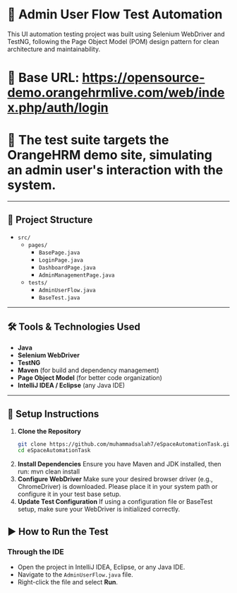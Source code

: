 # 🧪 Admin User Flow Test Automation
This UI automation testing project was built using Selenium WebDriver and TestNG, following the Page Object Model (POM) design pattern for clean architecture and maintainability.
# 🔗 Base URL: https://opensource-demo.orangehrmlive.com/web/index.php/auth/login
# 🧡 The test suite targets the OrangeHRM demo site, simulating an admin user's interaction with the system.

---
## 📁 Project Structure

- `src/`
  - `pages/`
    - `BasePage.java`
    - `LoginPage.java`
    - `DashboardPage.java`
    - `AdminManagementPage.java`
  - `tests/`
    - `AdminUserFlow.java`
    - `BaseTest.java`

---

## 🛠 Tools & Technologies Used

- **Java**
- **Selenium WebDriver**
- **TestNG**
- **Maven** (for build and dependency management)
- **Page Object Model** (for better code organization)
- **IntelliJ IDEA / Eclipse** (any Java IDE)

---

## 🚀 Setup Instructions

1. **Clone the Repository**
   ```bash
   git clone https://github.com/muhammadsalah7/eSpaceAutomationTask.git
   cd eSpaceAutomationTask
2. **Install Dependencies**
    Ensure you have Maven and JDK installed, then run: mvn clean install
3. **Configure WebDriver**
    Make sure your desired browser driver (e.g., ChromeDriver) is downloaded.
    Please place it in your system path or configure it in your test base setup.
4. **Update Test Configuration**
    If using a configuration file or BaseTest setup, make sure your WebDriver is initialized correctly.

## ▶️ How to Run the Test
### Through the IDE
- Open the project in IntelliJ IDEA, Eclipse, or any Java IDE.
- Navigate to the `AdminUserFlow.java` file.
- Right-click the file and select **Run**.




